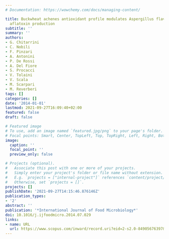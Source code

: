 ```yaml
---
# Documentation: https://wowchemy.com/docs/managing-content/

title: Buckwheat achenes antioxidant profile modulates Aspergillus flavus growth and
  aflatoxin production
subtitle: ''
summary: ''
authors:
- G. Chitarrini
- C. Nobili
- F. Pinzari
- A. Antonini
- P. De Rossi
- A. Del Fiore
- S. Procacci
- V. Tolaini
- V. Scala
- M. Scarpari
- M. Reverberi
tags: []
categories: []
date: '2014-01-01'
lastmod: 2021-09-27T16:09:40+02:00
featured: false
draft: false

# Featured image
# To use, add an image named `featured.jpg/png` to your page's folder.
# Focal points: Smart, Center, TopLeft, Top, TopRight, Left, Right, BottomLeft, Bottom, BottomRight.
image:
  caption: ''
  focal_point: ''
  preview_only: false

# Projects (optional).
#   Associate this post with one or more of your projects.
#   Simply enter your project's folder or file name without extension.
#   E.g. `projects = ["internal-project"]` references `content/project/deep-learning/index.md`.
#   Otherwise, set `projects = []`.
projects: []
publishDate: '2021-09-27T14:15:46.876146Z'
publication_types:
- '2'
abstract: ''
publication: '*International Journal of Food Microbiology*'
doi: 10.1016/j.ijfoodmicro.2014.07.029
links:
- name: URL
  url: https://www.scopus.com/inward/record.uri?eid=2-s2.0-84905676397&doi=10.1016%2fj.ijfoodmicro.2014.07.029&partnerID=40&md5=45820ed77e8a40675ad7c40f828af790
---
```

